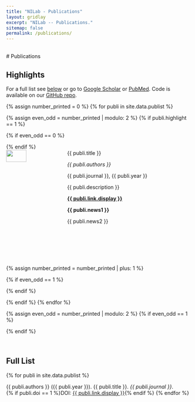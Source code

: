 ```yaml
---
title: "NILab - Publications"
layout: gridlay
excerpt: "NILab -- Publications."
sitemap: false
permalink: /publications/
---
```


<br>
# Publications

## Highlights

For a full list see [below](#full-list) or go to [Google Scholar](https://scholar.google.com/citations?hl=it&user=5g4UY4MAAAAJ&view_op=list_works&sortby=pubdate) or [PubMed](https://pubmed.ncbi.nlm.nih.gov/?term=Avesani+P&cauthor_id=27747500). Code is available on our [GitHub repo](https://github.com/FBK-NILab).

{% assign number_printed = 0 %}
{% for publi in site.data.publist %}

{% assign even_odd = number_printed | modulo: 2 %}
{% if publi.highlight == 1 %}

{% if even_odd == 0 %}
<div class="row">
{% endif %}

<div class="col-sm-6 clearfix">
 <div class="well" style="height: 300px; overflow: hidden; position: relative;">
  <pubtit>{{ publi.title }}</pubtit>
  <img src="{{ site.url }}{{ site.baseurl }}/images/pubpic/{{ publi.image }}" class="img-responsive" width="33%" style="float: left" />
  <div style="overflow: hidden; height: 100%;">
   <p><em>{{ publi.authors }}</em></p>
   <p>{{ publi.journal }}, {{ publi.year }}</p>
   <p>{{ publi.description }}</p>
   <p><strong><a href="{{ publi.link.url }}">{{ publi.link.display }}</a></strong></p>
   <p class="text-danger"><strong> {{ publi.news1 }}</strong></p>
   <p> {{ publi.news2 }}</p>
  </div>
 </div>
</div>

{% assign number_printed = number_printed | plus: 1 %}

{% if even_odd == 1 %}
</div>
{% endif %}

{% endif %}
{% endfor %}

{% assign even_odd = number_printed | modulo: 2 %}
{% if even_odd == 1 %}
</div>
{% endif %}

<p> &nbsp; </p>


## Full List

{% for publi in site.data.publist %}

  {{ publi.authors }} ({{ publi.year }}). {{ publi.title }}. <em>{{ publi.journal }}</em>.<br>
  {% if publi.doi == 1 %}DOI: <a href="{{ publi.link.url }}">{{ publi.link.display }}</a>{% endif %}
{% endfor %}
<br>
